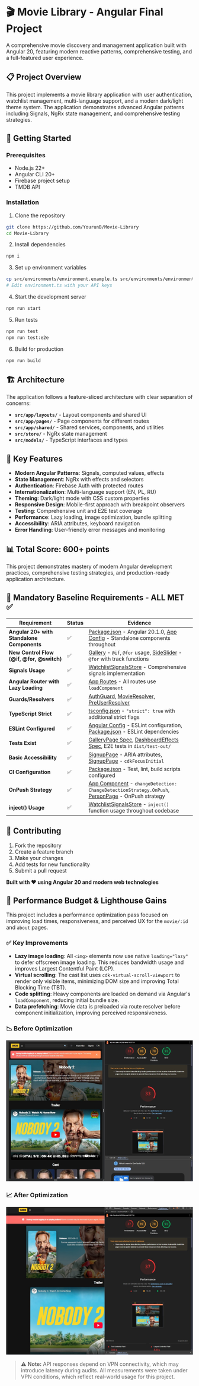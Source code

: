 # 🎬 Movie Library - Angular Final Project

A comprehensive movie discovery and management application built with Angular 20, featuring modern reactive patterns, comprehensive testing, and a full-featured user experience.

## 📋 Project Overview

This project implements a movie library application with user authentication, watchlist management, multi-language support, and a modern dark/light theme system. The application demonstrates advanced Angular patterns including Signals, NgRx state management, and comprehensive testing strategies.

## 🚀 Getting Started

### Prerequisites
- Node.js 22+
- Angular CLI 20+
- Firebase project setup
- TMDB API

### Installation

1. Clone the repository
```bash
git clone https://github.com/YourunB/Movie-Library
cd Movie-Library
```

2. Install dependencies
```bash
npm i
```

3. Set up environment variables
```bash
cp src/environments/environment.example.ts src/environments/environment.ts
# Edit environment.ts with your API keys
```

4. Start the development server
```bash
npm run start
```

5. Run tests
```bash
npm run test
npm run test:e2e
```

6. Build for production
```bash
npm run build
```

## 🏗️ Architecture

The application follows a feature-sliced architecture with clear separation of concerns:

- **`src/app/layouts/`** - Layout components and shared UI
- **`src/app/pages/`** - Page components for different routes
- **`src/app/shared/`** - Shared services, components, and utilities
- **`src/store/`** - NgRx state management
- **`src/models/`** - TypeScript interfaces and types

## 🎯 Key Features

- **Modern Angular Patterns**: Signals, computed values, effects
- **State Management**: NgRx with effects and selectors
- **Authentication**: Firebase Auth with protected routes
- **Internationalization**: Multi-language support (EN, PL, RU)
- **Theming**: Dark/light mode with CSS custom properties
- **Responsive Design**: Mobile-first approach with breakpoint observers
- **Testing**: Comprehensive unit and E2E test coverage
- **Performance**: Lazy loading, image optimization, bundle splitting
- **Accessibility**: ARIA attributes, keyboard navigation
- **Error Handling**: User-friendly error messages and monitoring

## 📊 Total Score: 600+ points

This project demonstrates mastery of modern Angular development practices, comprehensive testing strategies, and production-ready application architecture.

## 🎯 Mandatory Baseline Requirements - ALL MET ✅

| Requirement | Status | Evidence |
|-------------|--------|----------|
| **Angular 20+ with Standalone Components** | ✅ | [Package.json](package.json#25-33) - Angular 20.1.0, [App Config](src/app/app.config.ts) - Standalone components throughout |
| **New Control Flow (@if, @for, @switch)** | ✅ | [Gallery](src/app/pages/gallery/gallery.page.html#7-24) - `@if`, `@for` usage, [SideSlider](src/app/layouts/main-layout/side-slider/side-slider.html#4-34) - `@for` with track functions |
| **Signals Usage** | ✅ | [WatchlistSignalsStore](src/app/shared/services/watchlist-signals.store.ts) - Comprehensive signals implementation |
| **Angular Router with Lazy Loading** | ✅ | [App Routes](src/app/app.routes.ts) - All routes use `loadComponent` |
| **Guards/Resolvers** | ✅ | [AuthGuard](src/app/shared/guards/auth.guard.ts), [MovieResolver](src/store/movie/movie.resolver.ts), [PreUserResolver](src/app/shared/resolvers/signinup.resolver.ts) |
| **TypeScript Strict** | ✅ | [tsconfig.json](tsconfig.json#6) - `"strict": true` with additional strict flags |
| **ESLint Configured** | ✅ | [Angular Config](angular.json#111-119) - ESLint configuration, [Package.json](package.json#62-63) - ESLint dependencies |
| **Tests Exist** | ✅ | [GalleryPage Spec](src/app/pages/gallery/gallery.page.spec.ts), [DashboardEffects Spec](src/store/dashboard/dashboard.effects.spec.ts), E2E tests in `dist/test-out/` |
| **Basic Accessibility** | ✅ | [SignupPage](src/app/pages/signup/signup.page.html#25-29) - ARIA attributes, [SignupPage](src/app/pages/signup/signup.page.html#30) - `cdkFocusInitial` |
| **CI Configuration** | ✅ | [Package.json](package.json#5-11) - Test, lint, build scripts configured |
| **OnPush Strategy** | ✅ | [App Component](src/app/app.ts#32) - `changeDetection: ChangeDetectionStrategy.OnPush`, [PersonPage](src/app/pages/person/person.page.ts#16) - OnPush strategy |
| **inject() Usage** | ✅ | [WatchlistSignalsStore](src/app/shared/services/watchlist-signals.store.ts#10-11) - `inject()` function usage throughout codebase |

## 🤝 Contributing

1. Fork the repository
2. Create a feature branch
3. Make your changes
4. Add tests for new functionality
5. Submit a pull request


**Built with ❤️ using Angular 20 and modern web technologies**


## 🚀 Performance Budget & Lighthouse Gains

This project includes a performance optimization pass focused on improving load times, responsiveness, and perceived UX for the `movie/:id` and `about` pages.

### ✅ Key Improvements

- **Lazy image loading**: All `<img>` elements now use native `loading="lazy"` to defer offscreen image loading. This reduces bandwidth usage and improves Largest Contentful Paint (LCP).
- **Virtual scrolling**: The cast list uses `cdk-virtual-scroll-viewport` to render only visible items, minimizing DOM size and improving Total Blocking Time (TBT).
- **Code splitting**: Heavy components are loaded on demand via Angular's `loadComponent`, reducing initial bundle size.
- **Data prefetching**: Movie data is preloaded via route resolver before component initialization, improving perceived responsiveness.

### 📉 Before Optimization
![Lighthouse Before](docs/lighthouse-before.jpg)

### 📈 After Optimization
![Lighthouse After](docs/lighthouse-after.jpg)

> ⚠️ **Note:** API responses depend on VPN connectivity, which may introduce latency during audits. All measurements were taken under VPN conditions, which reflect real-world usage for this project.

